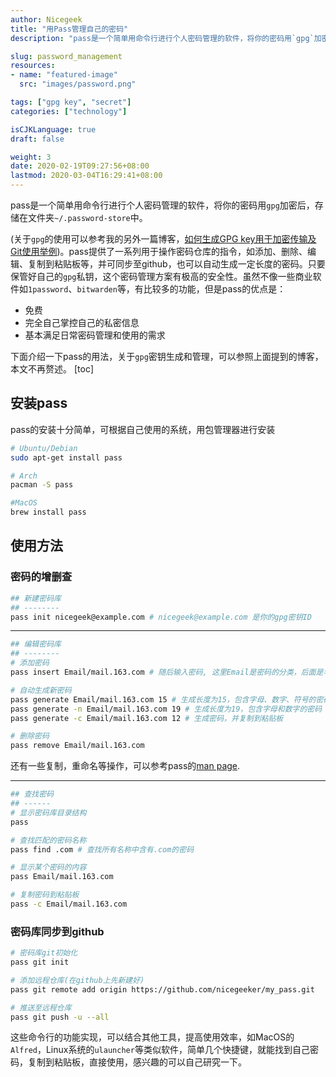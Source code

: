 ```yaml
---
author: Nicegeek
title: "用Pass管理自己的密码"
description: "pass是一个简单用命令行进行个人密码管理的软件，将你的密码用`gpg`加密后，存储在文件夹`~/.password-store`中。"

slug: password_management
resources:
- name: "featured-image"
  src: "images/password.png"

tags: ["gpg key", "secret"]
categories: ["technology"]

isCJKLanguage: true
draft: false

weight: 3
date: 2020-02-19T09:27:56+08:00
lastmod: 2020-03-04T16:29:41+08:00
---
```


pass是一个简单用命令行进行个人密码管理的软件，将你的密码用`gpg`加密后，存储在文件夹`~/.password-store`中。

<!--more-->

(关于`gpg`的使用可以参考我的另外一篇博客，[如何生成GPG key用于加密传输及Git使用举例](https://www.rgsc.top/ru-he-sheng-cheng-gpg-keyyong-yu-jia-mi-chuan-shu-ji-gitshi-yong-ju-li/))。pass提供了一系列用于操作密码仓库的指令，如添加、删除、编辑、复制到粘贴板等，并可同步至github，也可以自动生成一定长度的密码。只要保管好自己的`gpg`私钥，这个密码管理方案有极高的安全性。虽然不像一些商业软件如`1password`、`bitwarden`等，有比较多的功能，但是pass的优点是：

- 免费
- 完全自己掌控自己的私密信息
- 基本满足日常密码管理和使用的需求

下面介绍一下pass的用法，关于`gpg`密钥生成和管理，可以参照上面提到的博客，本文不再赘述。
[toc]
## 安装pass
pass的安装十分简单，可根据自己使用的系统，用包管理器进行安装
```bash
# Ubuntu/Debian
sudo apt-get install pass

# Arch
pacman -S pass

#MacOS
brew install pass
```

## 使用方法
### 密码的增删查
```bash
## 新建密码库
## --------
pass init nicegeek@example.com # nicegeek@example.com 是你的gpg密钥ID
```
-----
```bash
## 编辑密码库
## --------
# 添加密码
pass insert Email/mail.163.com # 随后输入密码, 这里Email是密码的分类，后面是名称

# 自动生成新密码
pass generate Email/mail.163.com 15 # 生成长度为15，包含字母、数字、符号的密码
pass generate -n Email/mail.163.com 19 # 生成长度为19，包含字母和数字的密码
pass generate -c Email/mail.163.com 12 # 生成密码，并复制到粘贴板

# 删除密码
pass remove Email/mail.163.com
```
还有一些复制，重命名等操作，可以参考pass的[man page](https://git.zx2c4.com/password-store/about/).

----

```bash
## 查找密码
## ------
# 显示密码库目录结构
pass

# 查找匹配的密码名称
pass find .com # 查找所有名称中含有.com的密码

# 显示某个密码的内容
pass Email/mail.163.com

# 复制密码到粘贴板
pass -c Email/mail.163.com
```

### 密码库同步到github
```bash
# 密码库git初始化
pass git init

# 添加远程仓库(在github上先新建好)
pass git remote add origin https://github.com/nicegeeker/my_pass.git

# 推送至远程仓库
pass git push -u --all
```

这些命令行的功能实现，可以结合其他工具，提高使用效率，如MacOS的`Alfred`，Linux系统的`ulauncher`等类似软件，简单几个快捷键，就能找到自己密码，复制到粘贴板，直接使用，感兴趣的可以自己研究一下。